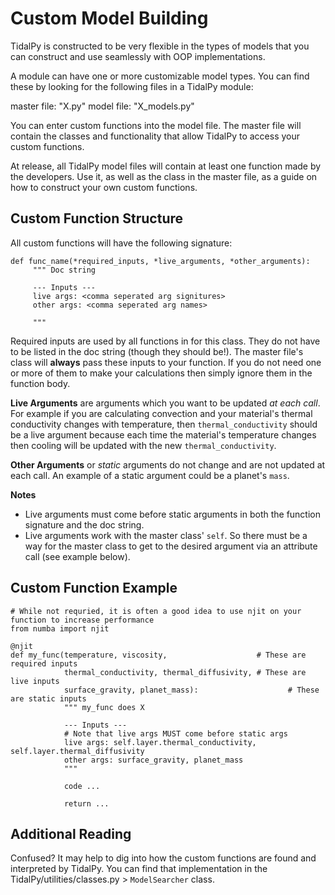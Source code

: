 # Custom Model Building
TidalPy is constructed to be very flexible in the types of models that you can construct and use seamlessly with OOP implementations.

A module can have one or more customizable model types. You can find these by looking for the following files in a TidalPy module:

master file: "X.py"
model file: "X_models.py"

You can enter custom functions into the model file. The master file will contain the classes and functionality that allow TidalPy to access your custom functions.

At release, all TidalPy model files will contain at least one function made by the developers. Use it, as well as the class in the master file, as a guide on how to construct your own custom functions.

## Custom Function Structure
All custom functions will have the following signature:

```
def func_name(*required_inputs, *live_arguments, *other_arguments):
     """ Doc string
     
     --- Inputs ---
     live args: <comma seperated arg signitures>
     other args: <comma seperated arg names> 
     
     """
```

Required inputs are used by all functions in for this class. They do not have to be listed in the doc string (though they should be!). The master file's class will **always** pass these inputs to your function. If you do not need one or more of them to make your calculations then simply ignore them in the function body.

**Live Arguments** are arguments which you want to be updated *at each call*. For example if you are calculating convection and your material's thermal conductivity changes with temperature, then `thermal_conductivity` should be a live argument because each time the material's temperature changes then cooling will be updated with the new `thermal_conductivity`.

**Other Arguments** or *static* arguments do not change and are not updated at each call. An example of a static argument could be a planet's `mass`.

**Notes**
* Live arguments must come before static arguments in both the function signature and the doc string.
* Live arguments work with the master class' `self`. So there must be a way for the master class to get to the desired argument via an attribute call (see example below).

## Custom Function Example

```
# While not requried, it is often a good idea to use njit on your function to increase performance
from numba import njit

@njit
def my_func(temperature, viscosity,                    # These are required inputs
            thermal_conductivity, thermal_diffusivity, # These are live inputs
            surface_gravity, planet_mass):                    # These are static inputs
            """ my_func does X
            
            --- Inputs ---
            # Note that live args MUST come before static args
            live args: self.layer.thermal_conductivity, self.layer.thermal_diffusivity
            other args: surface_gravity, planet_mass
            """
            
            code ...
            
            return ...
```

## Additional Reading
Confused? It may help to dig into how the custom functions are found and interpreted by TidalPy. You can find that implementation in the TidalPy/utilities/classes.py > `ModelSearcher` class. 